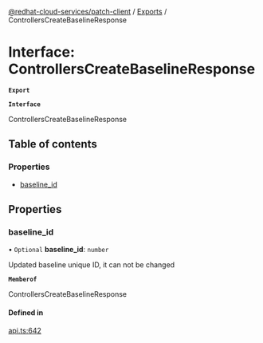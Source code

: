 [@redhat-cloud-services/patch-client](../README.md) / [Exports](../modules.md) / ControllersCreateBaselineResponse

# Interface: ControllersCreateBaselineResponse

**`Export`**

**`Interface`**

ControllersCreateBaselineResponse

## Table of contents

### Properties

- [baseline\_id](ControllersCreateBaselineResponse.md#baseline_id)

## Properties

### baseline\_id

• `Optional` **baseline\_id**: `number`

Updated baseline unique ID, it can not be changed

**`Memberof`**

ControllersCreateBaselineResponse

#### Defined in

[api.ts:642](https://github.com/RedHatInsights/javascript-clients/blob/master/packages/patch/api.ts#L642)
